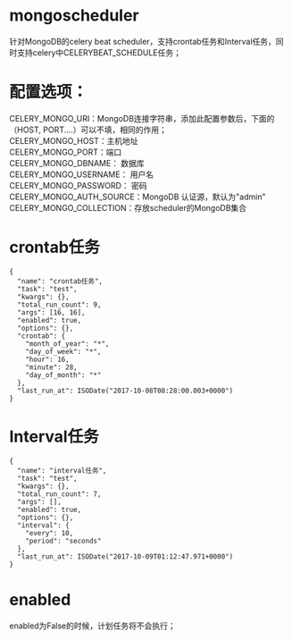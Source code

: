 # mongoscheduler


针对MongoDB的celery beat scheduler，支持crontab任务和Interval任务，同时支持celery中CELERYBEAT_SCHEDULE任务；

# 配置选项：  
CELERY_MONGO_URI：MongoDB连接字符串，添加此配置参数后，下面的（HOST, PORT....）可以不填，相同的作用；  
CELERY_MONGO_HOST：主机地址  
CELERY_MONGO_PORT：端口  
CELERY_MONGO_DBNAME： 数据库  
CELERY_MONGO_USERNAME： 用户名  
CELERY_MONGO_PASSWORD： 密码  
CELERY_MONGO_AUTH_SOURCE：MongoDB 认证源，默认为"admin"  
CELERY_MONGO_COLLECTION：存放scheduler的MongoDB集合  
 

# crontab任务

    {
      "name": "crontab任务",
      "task": "test",
      "kwargs": {},
      "total_run_count": 9,
      "args": [16, 16],
      "enabled": true,
      "options": {},
      "crontab": {
        "month_of_year": "*",
        "day_of_week": "*",
        "hour": 16,
        "minute": 28,
        "day_of_month": "*"
      },
      "last_run_at": ISODate("2017-10-08T08:28:00.003+0000")
    }

# Interval任务

    {
      "name": "interval任务",
      "task": "test",
      "kwargs": {},
      "total_run_count": 7,
      "args": [],
      "enabled": true,
      "options": {},
      "interval": {
        "every": 10,
        "period": "seconds"
      },
      "last_run_at": ISODate("2017-10-09T01:12:47.971+0000")
    }

# enabled  
  
enabled为False的时候，计划任务将不会执行；
